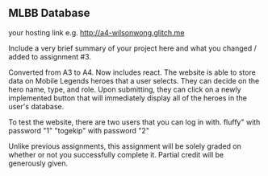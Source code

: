 ## MLBB Database

your hosting link e.g. http://a4-wilsonwong.glitch.me

Include a very brief summary of your project here and what you changed / added to assignment #3. 

Converted from A3 to A4. Now includes react. The website is able to store data on Mobile Legends heroes
that a user selects. They can decide on the hero name, type, and role. Upon submitting, they can click
on a newly implemented button that will immediately display all of the heroes in the user's database.

To test the website, there are two users that you can log in with.
fluffy" with password "1"
"togekip" with password "2"

Unlike previous assignments, this assignment will be solely graded on whether or not you successfully complete it. Partial credit will be generously given.
